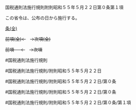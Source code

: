 国税通則法施行規則附則昭和５５年５月２２日第０条第１項

この省令は、公布の日から施行する。

[条(全)](国税通則法施行規則附則昭和５５年５月２２日第０条_.md)

~~前項(全)←~~　~~→次項(全)~~

~~前項 　 ←~~　~~→次項~~



#国税通則法施行規則

#国税通則法施行規則/附則昭和５５年５月２２日

#国税通則法施行規則/附則昭和５５年５月２２日/第０条

#国税通則法施行規則/附則昭和５５年５月２２日/第０条

#国税通則法施行規則/附則昭和５５年５月２２日/第０条/第１項

